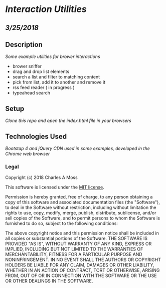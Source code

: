 # _Interaction Utilities_
## _3/25/2018_

## Description
_Some example utilities for brower interactions_

* brower sniffer
* drag and drop list elements
* search a list and filter to matching content
* pick from list, add it to another and remove it
* rss feed reader ( in progress )
* typeahead search 

## Setup
_Clone this repo and open the index.html file in your browsers_

## Technologies Used
_Bootstap 4 and jQuery CDN used in some examples, developed in the Chrome web browser_

### Legal
Copyright (c) 2018 Charles A Moss

This software is licensed under the [MIT license](https://en.wikipedia.org/wiki/MIT_License).

Permission is hereby granted, free of charge, to any person obtaining a copy of this software and associated documentation files (the "Software"), to deal in the Software without restriction, including without limitation the rights to use, copy, modify, merge, publish, distribute, sublicense, and/or sell copies of the Software, and to permit persons to whom the Software is furnished to do so, subject to the following conditions:

The above copyright notice and this permission notice shall be included in all copies or substantial portions of the Software.
THE SOFTWARE IS PROVIDED "AS IS", WITHOUT WARRANTY OF ANY KIND, EXPRESS OR IMPLIED, INCLUDING BUT NOT LIMITED TO THE WARRANTIES OF MERCHANTABILITY, FITNESS FOR A PARTICULAR PURPOSE AND NONINFRINGEMENT. IN NO EVENT SHALL THE AUTHORS OR COPYRIGHT HOLDERS BE LIABLE FOR ANY CLAIM, DAMAGES OR OTHER LIABILITY, WHETHER IN AN ACTION OF CONTRACT, TORT OR OTHERWISE, ARISING FROM, OUT OF OR IN CONNECTION WITH THE SOFTWARE OR THE USE OR OTHER DEALINGS IN THE SOFTWARE.